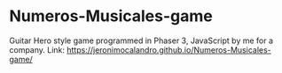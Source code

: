 # Numeros-Musicales-game
Guitar Hero style game programmed in Phaser 3, JavaScript by me for a company.
Link: https://jeronimocalandro.github.io/Numeros-Musicales-game/

